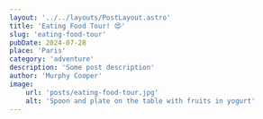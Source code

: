 ```yaml
---
layout: '../../layouts/PostLayout.astro'
title: 'Eating Food Tour! 😍'
slug: 'eating-food-tour'
pubDate: 2024-07-28
place: 'Paris'
category: 'adventure'
description: 'Some post description'
author: 'Murphy Cooper'
image:
    url: 'posts/eating-food-tour.jpg'
    alt: 'Spoon and plate on the table with fruits in yogurt'
---
```

